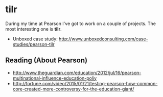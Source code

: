 # tilr

During my time at Pearson I've got to work on a couple of projects.
The most interesting one is **tilr**.


+ Unboxed case study:
http://www.unboxedconsulting.com/case-studies/pearson-tilr

## Reading (About Pearson)

+ http://www.theguardian.com/education/2012/jul/16/pearson-multinational-influence-education-poliy
+ http://fortune.com/video/2015/01/21/testing-pearson-how-common-core-created-more-controversy-for-the-education-giant/
